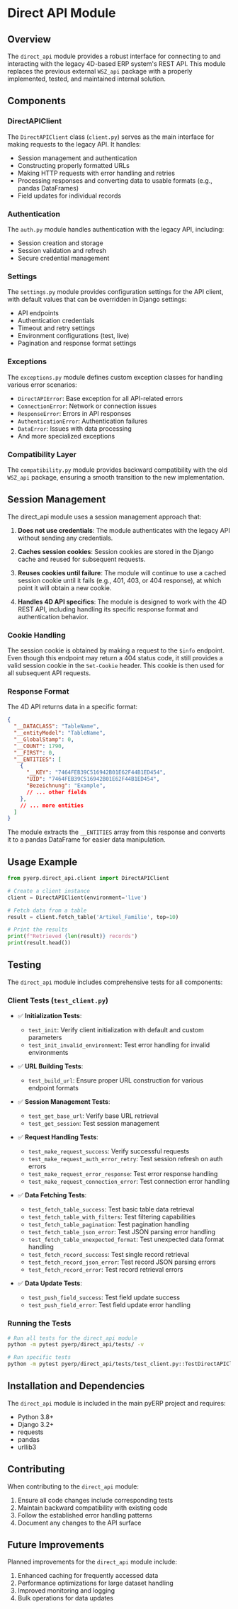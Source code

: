 # Direct API Module

## Overview

The `direct_api` module provides a robust interface for connecting to and interacting with the legacy 4D-based ERP system's REST API. This module replaces the previous external `WSZ_api` package with a properly implemented, tested, and maintained internal solution.

## Components

### DirectAPIClient

The `DirectAPIClient` class (`client.py`) serves as the main interface for making requests to the legacy API. It handles:

- Session management and authentication
- Constructing properly formatted URLs
- Making HTTP requests with error handling and retries
- Processing responses and converting data to usable formats (e.g., pandas DataFrames)
- Field updates for individual records

### Authentication

The `auth.py` module handles authentication with the legacy API, including:

- Session creation and storage
- Session validation and refresh
- Secure credential management

### Settings

The `settings.py` module provides configuration settings for the API client, with default values that can be overridden in Django settings:

- API endpoints
- Authentication credentials
- Timeout and retry settings
- Environment configurations (test, live)
- Pagination and response format settings

### Exceptions

The `exceptions.py` module defines custom exception classes for handling various error scenarios:

- `DirectAPIError`: Base exception for all API-related errors
- `ConnectionError`: Network or connection issues
- `ResponseError`: Errors in API responses
- `AuthenticationError`: Authentication failures
- `DataError`: Issues with data processing
- And more specialized exceptions

### Compatibility Layer

The `compatibility.py` module provides backward compatibility with the old `WSZ_api` package, ensuring a smooth transition to the new implementation.

## Session Management

The direct_api module uses a session management approach that:

1. **Does not use credentials**: The module authenticates with the legacy API without sending any credentials.

2. **Caches session cookies**: Session cookies are stored in the Django cache and reused for subsequent requests.

3. **Reuses cookies until failure**: The module will continue to use a cached session cookie until it fails (e.g., 401, 403, or 404 response), at which point it will obtain a new cookie.

4. **Handles 4D API specifics**: The module is designed to work with the 4D REST API, including handling its specific response format and authentication behavior.

### Cookie Handling

The session cookie is obtained by making a request to the `$info` endpoint. Even though this endpoint may return a 404 status code, it still provides a valid session cookie in the `Set-Cookie` header. This cookie is then used for all subsequent API requests.

### Response Format

The 4D API returns data in a specific format:

```json
{
  "__DATACLASS": "TableName",
  "__entityModel": "TableName",
  "__GlobalStamp": 0,
  "__COUNT": 1790,
  "__FIRST": 0,
  "__ENTITIES": [
    {
      "__KEY": "7464FEB39C516942B01E62F44B1ED454",
      "UID": "7464FEB39C516942B01E62F44B1ED454",
      "Bezeichnung": "Example",
      // ... other fields
    },
    // ... more entities
  ]
}
```

The module extracts the `__ENTITIES` array from this response and converts it to a pandas DataFrame for easier data manipulation.

## Usage Example

```python
from pyerp.direct_api.client import DirectAPIClient

# Create a client instance
client = DirectAPIClient(environment='live')

# Fetch data from a table
result = client.fetch_table('Artikel_Familie', top=10)

# Print the results
print(f"Retrieved {len(result)} records")
print(result.head())
```

## Testing

The `direct_api` module includes comprehensive tests for all components:

### Client Tests (`test_client.py`)

- ✅ **Initialization Tests**: 
  - `test_init`: Verify client initialization with default and custom parameters
  - `test_init_invalid_environment`: Test error handling for invalid environments

- ✅ **URL Building Tests**:
  - `test_build_url`: Ensure proper URL construction for various endpoint formats

- ✅ **Session Management Tests**:
  - `test_get_base_url`: Verify base URL retrieval
  - `test_get_session`: Test session management

- ✅ **Request Handling Tests**:
  - `test_make_request_success`: Verify successful requests
  - `test_make_request_auth_error_retry`: Test session refresh on auth errors
  - `test_make_request_error_response`: Test error response handling
  - `test_make_request_connection_error`: Test connection error handling

- ✅ **Data Fetching Tests**:
  - `test_fetch_table_success`: Test basic table data retrieval
  - `test_fetch_table_with_filters`: Test filtering capabilities
  - `test_fetch_table_pagination`: Test pagination handling
  - `test_fetch_table_json_error`: Test JSON parsing error handling
  - `test_fetch_table_unexpected_format`: Test unexpected data format handling
  - `test_fetch_record_success`: Test single record retrieval
  - `test_fetch_record_json_error`: Test record JSON parsing errors
  - `test_fetch_record_error`: Test record retrieval errors

- ✅ **Data Update Tests**:
  - `test_push_field_success`: Test field update success
  - `test_push_field_error`: Test field update error handling

### Running the Tests

```bash
# Run all tests for the direct_api module
python -m pytest pyerp/direct_api/tests/ -v

# Run specific tests
python -m pytest pyerp/direct_api/tests/test_client.py::TestDirectAPIClient::test_fetch_table_pagination -v
```

## Installation and Dependencies

The `direct_api` module is included in the main pyERP project and requires:

- Python 3.8+
- Django 3.2+
- requests
- pandas
- urllib3

## Contributing

When contributing to the `direct_api` module:

1. Ensure all code changes include corresponding tests
2. Maintain backward compatibility with existing code
3. Follow the established error handling patterns
4. Document any changes to the API surface

## Future Improvements

Planned improvements for the `direct_api` module include:

1. Enhanced caching for frequently accessed data
2. Performance optimizations for large dataset handling
3. Improved monitoring and logging
4. Bulk operations for data updates 